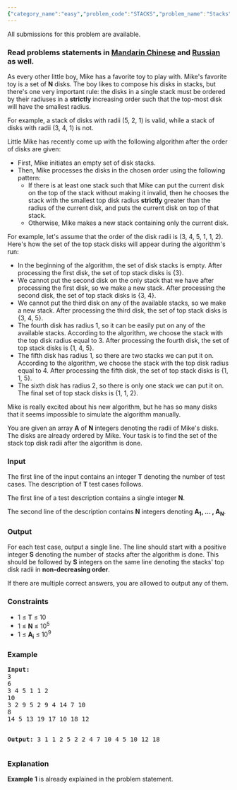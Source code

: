 ```yaml
---
{"category_name":"easy","problem_code":"STACKS","problem_name":"Stacks","languages_supported":{"0":"ADA","1":"ASM","2":"BASH","3":"BF","4":"C","5":"C99 strict","6":"CAML","7":"CLOJ","8":"CLPS","9":"CPP 4.3.2","10":"CPP 4.9.2","11":"CPP14","12":"CS2","13":"D","14":"ERL","15":"FORT","16":"FS","17":"GO","18":"HASK","19":"ICK","20":"ICON","21":"JAVA","22":"JS","23":"LISP clisp","24":"LISP sbcl","25":"LUA","26":"NEM","27":"NICE","28":"NODEJS","29":"PAS fpc","30":"PAS gpc","31":"PERL","32":"PERL6","33":"PHP","34":"PIKE","35":"PRLG","36":"PYPY","37":"PYTH","38":"PYTH 3.4","39":"RUBY","40":"SCALA","41":"SCM chicken","42":"SCM guile","43":"SCM qobi","44":"ST","45":"TCL","46":"TEXT","47":"WSPC"},"max_timelimit":2,"source_sizelimit":50000,"problem_author":"kostya_by","problem_tester":"shangjingbo","date_added":"11-09-2015","tags":{"0":"binary","1":"cook62","2":"kostya_by","3":"simple"},"editorial_url":"http://discuss.codechef.com/problems/STACKS","time":{"view_start_date":1442773782,"submit_start_date":1442773782,"visible_start_date":1442773800,"end_date":1735669800},"layout":"problem"}
---
```

<span class="solution-visible-txt">All submissions for this problem are available.</span><h3> Read problems statements in <a target="_blank" href="http://www.codechef.com/download/translated/COOK62/mandarin/STACKS.pdf">Mandarin Chinese</a> and <a target="_blank" href="http://www.codechef.com/download/translated/COOK62/russian/STACKS.pdf">Russian</a> as well.</h3>
<p><meta charset="utf8" /></p>
<p>
As every other little boy, Mike has a favorite toy to play with. Mike's favorite toy is a set of <b>N</b> disks. The boy likes to compose his disks in stacks, but there's one very important rule: the disks in a single stack must be ordered by their radiuses in a <b>strictly</b> increasing order such that the top-most disk will have the smallest radius.
</p>
<p>
For example, a stack of disks with radii (5, 2, 1) is valid, while a stack of disks with radii (3, 4, 1) is not.
</p>
<p>
Little Mike has recently come up with the following algorithm after the order of disks are given:
</p>
<p><ul>
<li>First, Mike initiates an empty set of disk stacks.
</li><li>Then, Mike processes the disks in the chosen order using the following pattern:
<ul>
<li>If there is at least one stack such that Mike can put the current disk on the top of the stack without making it invalid, then he chooses the stack with the smallest top disk radius <b>strictly</b> greater than the radius of the current disk, and puts the current disk on top of that stack.
</li><li>Otherwise, Mike makes a new stack containing only the current disk.
	</li></ul>
</li></ul>
</p>
<p>
For example, let's assume that the order of the disk radii is (3, 4, 5, 1, 1, 2). Here's how the set of the top stack disks will appear during the algorithm's run:
</p>
<p><ul>
<li>In the beginning of the algorithm, the set of disk stacks is empty. After processing the first disk, the set of top stack disks is {3}.
</li><li>We cannot put the second disk on the only stack that we have after processing the first disk, so we make a new stack. After processing the second disk, the set of top stack disks is {3, 4}.
</li><li>We cannot put the third disk on any of the available stacks, so we make a new stack. After processing the third disk, the set of top stack disks is {3, 4, 5}.
</li><li>The fourth disk has radius 1, so it can be easily put on any of the available stacks. According to the algorithm, we choose the stack with the top disk radius equal to 3. After processing the fourth disk, the set of top stack disks is {1, 4, 5}.
</li><li>The fifth disk has radius 1, so there are two stacks we can put it on. According to the algorithm, we choose the stack with the top disk radius equal to 4. After processing the fifth disk, the set of top stack disks is {1, 1, 5}.
</li><li>The sixth disk has radius 2, so there is only one stack we can put it on. The final set of top stack disks is {1, 1, 2}.
</li></ul>
</p>
<p>
Mike is really excited about his new algorithm, but he has so many disks that it seems impossible to simulate the algorithm manually.
</p>
<p>
You are given an array <b>A</b> of <b>N</b> integers denoting the radii of Mike's disks. The disks are already ordered by Mike. Your task is to find the set of the stack top disk radii after the algorithm is done.
</p>
<h3>Input</h3>
<p>
The first line of the input contains an integer <b>T</b> denoting the number of test cases. The description of <b>T</b> test cases follows.
</p>
<p>
The first line of a test description contains a single integer <b>N</b>.
</p>
<p>
The second line of the description contains <b>N</b> integers denoting <b>A<sub>1</sub>, ... , A<sub>N</sub></b>.
</p>
<h3>Output</h3>
<p>
For each test case, output a single line. The line should start with a positive integer <b>S</b> denoting the number of stacks after the algorithm is done. This should be followed by <b>S</b> integers on the same line denoting the stacks' top disk radii in <b>non-decreasing order</b>.
</p>
<p>
If there are multiple correct answers, you are allowed to output any of them.
</p>
<h3>Constraints</h3>
<ul>
<li>1 ≤ <b>T</b> ≤ 10</li>
<li>1 ≤ <b>N</b> ≤ 10<sup>5</sup></li>
<li>1 ≤ <b>A<sub>i</sub></b> ≤ 10<sup>9</sup></li>
</ul>
<h3>Example</h3>
<pre><b>Input:</b>
3
6
3 4 5 1 1 2
10
3 2 9 5 2 9 4 14 7 10
8
14 5 13 19 17 10 18 12

<b>Output:</b>
3 1 1 2
5 2 2 4 7 10 
4 5 10 12 18 
</pre><h3>Explanation</h3>
<p><b>Example 1</b> is already explained in the problem statement.</p>
